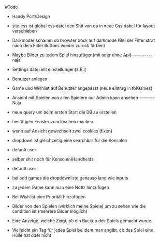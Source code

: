 ﻿#Todo
- Handy Port/Design

- site.css ist global css datei den Shit von da in neue Css dabei für layout verschieben

- Darkmode/ schauen ob browser bock auf darkmode (Bei der Filter strat nach dem Filter Buttons wieder zurück färben)

- Maybe Bilder zu jedem Spiel hinzufügen(mit oder ohne Api)-----------naja

- Settings datei mit einstellungen(z.B.:)

- Benutzer anlegen

- Game und Wishlist áuf Benutzer angepasst (neue eintrag in tblGames)

- Ansicht mit Spielen von allen Spielern nur Admin kann ansehen --------Naja

- neue query um beim ersten Start die DB zu erstellen

- bestätigen Fenster zum löschen machen
  
- wenn auf Ansicht gewechselt zwei cookies (fixen)
  
- dropdown ist gleichzeitig eine searchbar für die Konsolen

- default user

- selber shit noch für Konsolen/Handhelds

- default user

- bei add games die dropdownliste genauso lang wie inputs

- zu jedem Game kann man eine Notiz hinzufügen

- Bei Wishlist eine Priorität hinzufügen
 
- Bilder von den Spielen (wirklich meine Spiele) um zu sehen wie die condition ist (mehrere Bilder möglich)

- Eine Anzeige, welche Zeigt, ob ein Backup des Spiels gemacht wurde.

- Vielleicht ein Tag für jedes Spiel bei dem man angibt, ob das Spiel eine Hülle hat oder nicht
